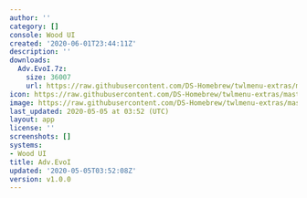 ```yaml
---
author: ''
category: []
console: Wood UI
created: '2020-06-01T23:44:11Z'
description: ''
downloads:
  Adv.EvoI.7z:
    size: 36007
    url: https://raw.githubusercontent.com/DS-Homebrew/twlmenu-extras/master/_nds/TWiLightMenu/akmenu/themes/Adv.EvoI.7z
icon: https://raw.githubusercontent.com/DS-Homebrew/twlmenu-extras/master/_nds/TWiLightMenu/akmenu/themes/meta/Adv.EvoI/icon.png
image: https://raw.githubusercontent.com/DS-Homebrew/twlmenu-extras/master/_nds/TWiLightMenu/akmenu/themes/meta/Adv.EvoI/icon.png
last_updated: 2020-05-05 at 03:52 (UTC)
layout: app
license: ''
screenshots: []
systems:
- Wood UI
title: Adv.EvoI
updated: '2020-05-05T03:52:08Z'
version: v1.0.0
---
```

